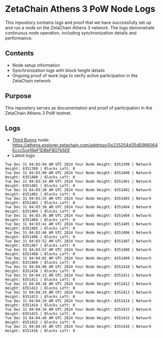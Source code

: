 # ZetaChain Athens 3 PoW Node Logs
This repository contains logs and proof that we have successfully set up and run a node on the ZetaChain Athens 3 network. The logs demonstrate continuous node operation, including synchronization details and performance.

## Contents
- Node setup information
- Synchronization logs with block height details
- Ongoing proof of work logs to verify active participation in the ZetaChain network

## Purpose
This repository serves as documentation and proof of participation in the ZetaChain Athens 3 PoW testnet.

## Logs

- [Third Bunny](https://thirdbunny.xyz/) node: https://athens.explorer.zetachain.com/address/0x225254d35dE666064Eccc5ce16eF1D8bF8D7b5EE
- Latest logs:
```
Tue Dec 31 04:03:04 AM UTC 2024 Your Node Height: 8351399 | Network Height: 8351399 | Blocks Left: 0
Tue Dec 31 04:03:09 AM UTC 2024 Your Node Height: 8351400 | Network Height: 8351400 | Blocks Left: 0
Tue Dec 31 04:03:14 AM UTC 2024 Your Node Height: 8351401 | Network Height: 8351401 | Blocks Left: 0
Tue Dec 31 04:03:20 AM UTC 2024 Your Node Height: 8351402 | Network Height: 8351402 | Blocks Left: 0
Tue Dec 31 04:03:25 AM UTC 2024 Your Node Height: 8351403 | Network Height: 8351403 | Blocks Left: 0
Tue Dec 31 04:03:30 AM UTC 2024 Your Node Height: 8351404 | Network Height: 8351404 | Blocks Left: 0
Tue Dec 31 04:03:36 AM UTC 2024 Your Node Height: 8351404 | Network Height: 8351404 | Blocks Left: 0
Tue Dec 31 04:03:41 AM UTC 2024 Your Node Height: 8351405 | Network Height: 8351405 | Blocks Left: 0
Tue Dec 31 04:03:46 AM UTC 2024 Your Node Height: 8351406 | Network Height: 8351406 | Blocks Left: 0
Tue Dec 31 04:03:52 AM UTC 2024 Your Node Height: 8351407 | Network Height: 8351407 | Blocks Left: 0
Tue Dec 31 04:03:57 AM UTC 2024 Your Node Height: 8351408 | Network Height: 8351408 | Blocks Left: 0
Tue Dec 31 04:04:02 AM UTC 2024 Your Node Height: 8351409 | Network Height: 8351409 | Blocks Left: 0
Tue Dec 31 04:04:08 AM UTC 2024 Your Node Height: 8351410 | Network Height: 8351410 | Blocks Left: 0
Tue Dec 31 04:04:13 AM UTC 2024 Your Node Height: 8351411 | Network Height: 8351411 | Blocks Left: 0
Tue Dec 31 04:04:18 AM UTC 2024 Your Node Height: 8351412 | Network Height: 8351412 | Blocks Left: 0
Tue Dec 31 04:04:24 AM UTC 2024 Your Node Height: 8351413 | Network Height: 8351413 | Blocks Left: 0
Tue Dec 31 04:04:29 AM UTC 2024 Your Node Height: 8351414 | Network Height: 8351414 | Blocks Left: 0
Tue Dec 31 04:04:34 AM UTC 2024 Your Node Height: 8351415 | Network Height: 8351415 | Blocks Left: 0
Tue Dec 31 04:04:40 AM UTC 2024 Your Node Height: 8351415 | Network Height: 8351415 | Blocks Left: 0
Tue Dec 31 04:04:45 AM UTC 2024 Your Node Height: 8351416 | Network Height: 8351416 | Blocks Left: 0
```
